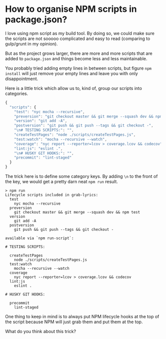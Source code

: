 # How to organise NPM scripts in package.json?

I love using npm script as my build tool. By doing so, we could make sure the scripts are not sooooo complicated and easy to read (comparing to gulp/grunt in my opinion).

But as the project grows larger, there are more and more scripts that are added to `package.json` and things become less and less maintainable.

You probably tried adding empty lines in between scripts, but figure `npm install` will just remove your empty lines and leave you with only disappointment.

Here is a little trick which allow us to, kind of, group our scripts into categories.

```javascript
{
  "scripts": {
    "test": "nyc mocha --recursive",
    "preversion": "git checkout master && git merge --squash dev && npm test",
    "version": "git add -A",
    "postversion": "git push && git push --tags && git checkout -",
    "\n# TESTING SCRIPTS:": "",
    "createTestPages": "node ./scripts/createTestPages.js",
    "test:watch": "mocha --recursive --watch",
    "coverage": "nyc report --reporter=lcov > coverage.lcov && codecov",
    "lint:js": "eslint .",
    "\n# HUSKY GIT HOOKS:": "",
    "precommit": "lint-staged"
  }
}
```

The trick here is to define some category keys. By adding `\n` to the front of the key, we would get a pretty darn neat `npm run` result.

```
> npm run
Lifecycle scripts included in grab-lyrics:
  test
    nyc mocha --recursive
  preversion
    git checkout master && git merge --squash dev && npm test
  version
    git add -A
  postversion
    git push && git push --tags && git checkout -

available via `npm run-script`:
  
# TESTING SCRIPTS:
    
  createTestPages
    node ./scripts/createTestPages.js
  test:watch
    mocha --recursive --watch
  coverage
    nyc report --reporter=lcov > coverage.lcov && codecov
  lint:js
    eslint .
  
# HUSKY GIT HOOKS:
    
  precommit
    lint-staged
```

One thing to keep in mind is to always put NPM lifecycle hooks at the top of the script because NPM will just grab them and put them at the top.

What do you think about this trick?
